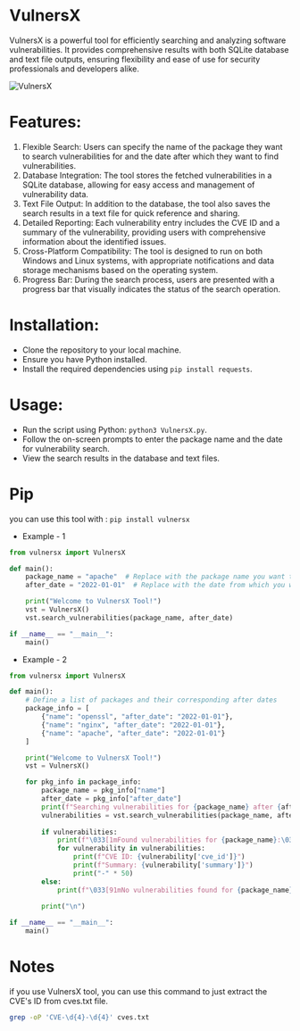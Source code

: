 # VulnersX
VulnersX is a powerful tool for efficiently searching and analyzing software vulnerabilities. It provides comprehensive results with both SQLite database and text file outputs, ensuring flexibility and ease of use for security professionals and developers alike.

![VulnersX](https://github.com/Symbolexe/VulnersX/assets/140549630/82d52fdd-8b72-43c4-9ae7-479065736d7b)

# Features:
1. Flexible Search: Users can specify the name of the package they want to search vulnerabilities for and the date after which they want to find vulnerabilities.
2. Database Integration: The tool stores the fetched vulnerabilities in a SQLite database, allowing for easy access and management of vulnerability data.
3. Text File Output: In addition to the database, the tool also saves the search results in a text file for quick reference and sharing.
4. Detailed Reporting: Each vulnerability entry includes the CVE ID and a summary of the vulnerability, providing users with comprehensive information about the identified issues.
5. Cross-Platform Compatibility: The tool is designed to run on both Windows and Linux systems, with appropriate notifications and data storage mechanisms based on the operating system.
6. Progress Bar: During the search process, users are presented with a progress bar that visually indicates the status of the search operation.

# Installation:
- Clone the repository to your local machine.
- Ensure you have Python installed.
- Install the required dependencies using `pip install requests`.

# Usage:
- Run the script using Python: `python3 VulnersX.py`.
- Follow the on-screen prompts to enter the package name and the date for vulnerability search.
- View the search results in the database and text files.

# Pip
you can use this tool with : `pip install vulnersx`

- Example - 1
```python
from vulnersx import VulnersX

def main():
    package_name = "apache"  # Replace with the package name you want to search vulnerabilities for
    after_date = "2022-01-01"  # Replace with the date from which you want to search vulnerabilities

    print("Welcome to VulnersX Tool!")
    vst = VulnersX()
    vst.search_vulnerabilities(package_name, after_date)

if __name__ == "__main__":
    main()
```

- Example - 2
```python
from vulnersx import VulnersX

def main():
    # Define a list of packages and their corresponding after dates
    package_info = [
        {"name": "openssl", "after_date": "2022-01-01"},
        {"name": "nginx", "after_date": "2022-01-01"},
        {"name": "apache", "after_date": "2022-01-01"}
    ]

    print("Welcome to VulnersX Tool!")
    vst = VulnersX()

    for pkg_info in package_info:
        package_name = pkg_info["name"]
        after_date = pkg_info["after_date"]
        print(f"Searching vulnerabilities for {package_name} after {after_date}...")
        vulnerabilities = vst.search_vulnerabilities(package_name, after_date)
        
        if vulnerabilities:
            print(f"\033[1mFound vulnerabilities for {package_name}:\033[0m")
            for vulnerability in vulnerabilities:
                print(f"CVE ID: {vulnerability['cve_id']}")
                print(f"Summary: {vulnerability['summary']}")
                print("-" * 50)
        else:
            print(f"\033[91mNo vulnerabilities found for {package_name} after {after_date}.\033[0m")
        
        print("\n")

if __name__ == "__main__":
    main()
```
# Notes
if you use VulnersX tool, you can use this command to just extract the CVE's ID from cves.txt file.
```bash
grep -oP 'CVE-\d{4}-\d{4}' cves.txt
```
